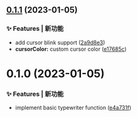 ## [0.1.1](https://github.com/compare/0.1.0...0.1.1) (2023-01-05)


### ✨ Features | 新功能

* add cursor blink support ([2a9d8e3](https://github.com/commit/2a9d8e3))
* **cursorColor:** custom cursor color ([e17685c](https://github.com/commit/e17685c))



# 0.1.0 (2023-01-05)


### ✨ Features | 新功能

* implement basic typewriter function ([e4a731f](https://github.com/commit/e4a731f))



